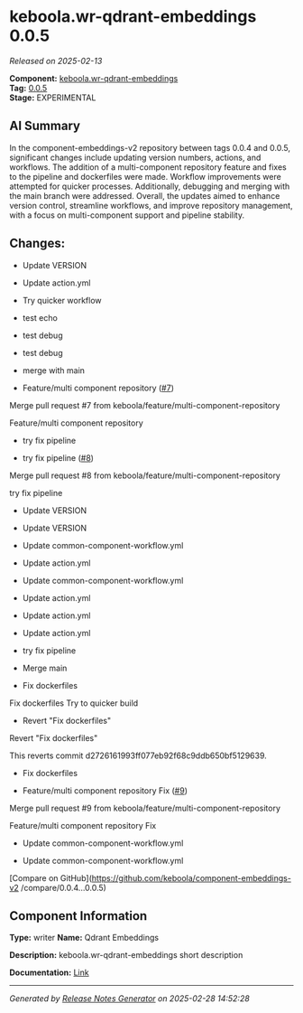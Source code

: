 #  keboola.wr-qdrant-embeddings 0.0.5

_Released on 2025-02-13_

**Component:** [keboola.wr-qdrant-embeddings](https://github.com/keboola/component-embeddings-v2)  
**Tag:** [0.0.5](https://github.com/keboola/component-embeddings-v2/releases/tag/0.0.5)  
**Stage:** EXPERIMENTAL


## AI Summary
In the component-embeddings-v2 repository between tags 0.0.4 and 0.0.5, significant changes include updating version numbers, actions, and workflows. The addition of a multi-component repository feature and fixes to the pipeline and dockerfiles were made. Workflow improvements were attempted for quicker processes. Additionally, debugging and merging with the main branch were addressed. Overall, the updates aimed to enhance version control, streamline workflows, and improve repository management, with a focus on multi-component support and pipeline stability.



## Changes:


- Update VERSION 




- Update action.yml 




- Try quicker workflow 




- test echo 




- test debug 




- test debug 




- merge with main 




- Feature/multi component repository ([#7](https://github.com/keboola/component-embeddings-v2/pull/7))

Merge pull request #7 from keboola/feature/multi-component-repository

Feature/multi component repository




- try fix pipeline 




- try fix pipeline ([#8](https://github.com/keboola/component-embeddings-v2/pull/8))

Merge pull request #8 from keboola/feature/multi-component-repository

try fix pipeline




- Update VERSION 




- Update VERSION 




- Update common-component-workflow.yml 




- Update action.yml 




- Update common-component-workflow.yml 




- Update action.yml 




- Update action.yml 




- Update action.yml 




- try fix pipeline 




- Merge main 




- Fix dockerfiles 

Fix dockerfiles
Try to quicker build




- Revert "Fix dockerfiles" 

Revert "Fix dockerfiles"

This reverts commit d2726161993ff077eb92f68c9ddb650bf5129639.




- Fix dockerfiles 




- Feature/multi component repository Fix ([#9](https://github.com/keboola/component-embeddings-v2/pull/9))

Merge pull request #9 from keboola/feature/multi-component-repository

Feature/multi component repository Fix




- Update common-component-workflow.yml 




- Update common-component-workflow.yml 




[Compare on GitHub](https://github.com/keboola/component-embeddings-v2
/compare/0.0.4...0.0.5)



## Component Information
**Type:** writer
**Name:** Qdrant Embeddings

**Description:** keboola.wr-qdrant-embeddings short description


**Documentation:** [Link](https://github.com/keboola/component-embeddings-v2/blob/master/README.md)



---
_Generated by [Release Notes Generator](https://github.com/keboola/release-notes-generator)
on 2025-02-28 14:52:28_